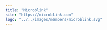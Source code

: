 ```yaml
---
title: "Microblink"
site: "https://microblink.com"
logo: "../../images/members/microblink.svg"
---
```

